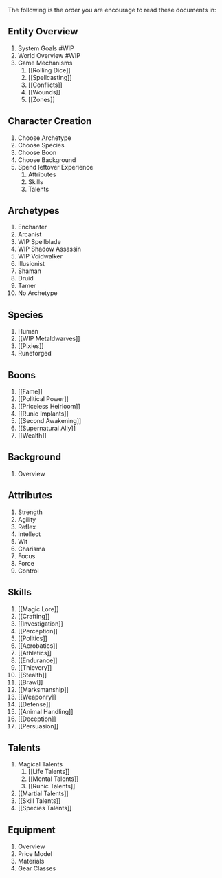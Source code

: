 The following is the order you are encourage to read these documents in:

## Entity Overview
1. System Goals #WIP
2. World Overview #WIP
3. Game Mechanisms
	1. [[Rolling Dice]]
	2. [[Spellcasting]]
	3. [[Conflicts]]
	4. [[Wounds]]
	5. [[Zones]]
## Character Creation
1. Choose Archetype
2. Choose Species
3. Choose Boon
4. Choose Background
5. Spend leftover Experience
	1. Attributes
	2. Skills
	3. Talents
## Archetypes
1. Enchanter
2. Arcanist
3. WIP Spellblade
4. WIP Shadow Assassin
5. WIP Voidwalker
6. Illusionist
7. Shaman
8. Druid
9. Tamer
10. No Archetype
## Species
1. Human
2. [[WIP Metaldwarves]]
3. [[Pixies]]
4. Runeforged
## Boons
1. [[Fame]]
2. [[Political Power]]
3. [[Priceless Heirloom]]
4. [[Runic Implants]]
5. [[Second Awakening]]
6. [[Supernatural Ally]]
7. [[Wealth]]
## Background
1. Overview
## Attributes
1. Strength
2. Agility
3. Reflex
4. Intellect
5. Wit
6. Charisma
7. Focus
8. Force
9. Control
## Skills
1. [[Magic Lore]]
2. [[Crafting]]
3. [[Investigation]]
4. [[Perception]]
5. [[Politics]]
6. [[Acrobatics]]
7. [[Athletics]]
9. [[Endurance]]
10. [[Thievery]]
11. [[Stealth]]
12. [[Brawl]]
13. [[Marksmanship]]
14. [[Weaponry]]
15. [[Defense]]
16. [[Animal Handling]]
17. [[Deception]]
18. [[Persuasion]]
## Talents
1. Magical Talents
	1. [[Life Talents]]
	2. [[Mental Talents]]
	3. [[Runic Talents]]
2. [[Martial Talents]]
3. [[Skill Talents]]
4. [[Species Talents]]
## Equipment
1. Overview
2. Price Model 
3. Materials
4. Gear Classes